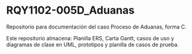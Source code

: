 # RQY1102-005D_Aduanas
Repositorio para documentación del caso Proceso de Aduanas, forma C.

Este repositorio almacena: Planilla ERS, Carta Gantt, casos de uso y diagramas de clase en UML, prototipos y planilla de casos de prueba.
